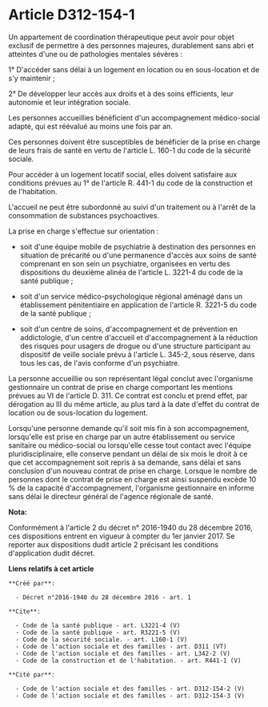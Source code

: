 # Article D312-154-1

Un appartement de coordination thérapeutique peut avoir pour objet exclusif de permettre à des personnes majeures,
durablement sans abri et atteintes d'une ou de pathologies mentales sévères : 

1° D'accéder sans délai à un logement en location ou en sous-location et de s'y maintenir ; 

2° De développer leur accès aux droits et à des soins efficients, leur autonomie et leur intégration sociale. 

Les personnes accueillies bénéficient d'un accompagnement médico-social adapté, qui est réévalué au moins une fois par an. 

Ces personnes doivent être susceptibles de bénéficier de la prise en charge de leurs frais de santé en vertu de l'article L.
160-1 du code de la sécurité sociale. 

Pour accéder à un logement locatif social, elles doivent satisfaire aux conditions prévues au 1° de l'article R. 441-1 du
code de la construction et de l'habitation. 

L'accueil ne peut être subordonné au suivi d'un traitement ou à l'arrêt de la consommation de substances psychoactives. 

La prise en charge s'effectue sur orientation :

- soit d'une équipe mobile de psychiatrie à destination des personnes en situation de précarité ou d'une permanence d'accès
aux soins de santé comprenant en son sein un psychiatre, organisées en vertu des dispositions du deuxième alinéa de l'article
L. 3221-4 du code de la santé publique ;

- soit d'un service médico-psychologique régional aménagé dans un établissement pénitentiaire en application de l'article R.
3221-5 du code de la santé publique ;

- soit d'un centre de soins, d'accompagnement et de prévention en addictologie, d'un centre d'accueil et d'accompagnement à
la réduction des risques pour usagers de drogue ou d'une structure participant au dispositif de veille sociale prévu à
l'article L. 345-2, sous réserve, dans tous les cas, de l'avis conforme d'un psychiatre. 

La personne accueillie ou son représentant légal conclut avec l'organisme gestionnaire un contrat de prise en charge
comportant les mentions prévues au VI de l'article D. 311. Ce contrat est conclu et prend effet, par dérogation au III du
même article, au plus tard à la date d'effet du contrat de location ou de sous-location du logement. 

Lorsqu'une personne demande qu'il soit mis fin à son accompagnement, lorsqu'elle est prise en charge par un autre
établissement ou service sanitaire ou médico-social ou lorsqu'elle cesse tout contact avec l'équipe pluridisciplinaire, elle
conserve pendant un délai de six mois le droit à ce que cet accompagnement soit repris à sa demande, sans délai et sans
conclusion d'un nouveau contrat de prise en charge. Lorsque le nombre de personnes dont le contrat de prise en charge est
ainsi suspendu excède 10 % de la capacité d'accompagnement, l'organisme gestionnaire en informe sans délai le directeur
général de l'agence régionale de santé.

**Nota:**

Conformément à l'article 2 du décret n° 2016-1940 du 28 décembre 2016, ces dispositions entrent en vigueur à compter du 1er
janvier 2017. Se reporter aux dispositions dudit article 2 précisant les conditions d'application dudit décret.

**Liens relatifs à cet article**

	**Créé par**:

	  - Décret n°2016-1940 du 28 décembre 2016 - art. 1

	**Cite**:

	  - Code de la santé publique - art. L3221-4 (V)
	  - Code de la santé publique - art. R3221-5 (V)
	  - Code de la sécurité sociale. - art. L160-1 (V)
	  - Code de l'action sociale et des familles - art. D311 (VT)
	  - Code de l'action sociale et des familles - art. L342-2 (V)
	  - Code de la construction et de l'habitation. - art. R441-1 (V)

	**Cité par**:

	  - Code de l'action sociale et des familles - art. D312-154-2 (V)
	  - Code de l'action sociale et des familles - art. D312-154-3 (V)
